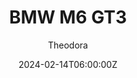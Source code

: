 ---
title: "BMW M6 GT3"
m18a_title: ""
description: "BMW M6 GT3 for Assetto Corsa"
date: 2024-02-14T06:00:00Z
thumb: CW5Q9fG
mainimage: WWV1J3F
categories: ["Car"]
author: "Theodora"
tags: ["BMW", "GT3", "Sports car", "Germany", "2018", "Unknown"]
draft: false
link: https://modsfire.com/p712Jfm6pE548j9
zipsize: "110 MB"
manu: BMW
country: Germany
year: 2018
logo2: m-sport
class: GT3
drivetrain: RWD
engine: 4.4l V8
power: "560 bhp"
torque: "600"
mass: "300"
speed: "279"
accel: "- seconds"
gb: 6-speed
creator: Unknown
# creatorfull: Ceky Performance
# creatorlink: https://boosty.to/assettocorsastreetcars
# creator2: Ceky 635 Racing
# creator2link: https://patreon.com/Ceky635Racing
version: "-"
csp: "Unknown"
carname: "BMW M6 GT3"
folder: "faz_bmw_m5_f10"
livery: "No"
r2r: 0
host: ModsFire
---
